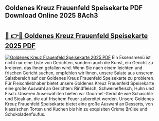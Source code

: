 ## Goldenes Kreuz Frauenfeld Speisekarte PDF Download Online 2025 8Ach3

# <h2><a href="http://gc7dnwb.nevu.top/?p=Goldenes+Kreuz+Frauenfeld+Speisekarte">🔗 👉🔴 Goldenes Kreuz Frauenfeld Speisekarte 2025 PDF</a></h2>

[![Goldenes Kreuz Frauenfeld Speisekarte 2025 PDF](https://i.imgur.com/dBaPXMq.png)](http://gc7dnwb.nevu.top/?p=Goldenes+Kreuz+Frauenfeld+Speisekarte)
Ein Essensmenü ist nicht nur eine Liste von Gerichten, sondern auch die Kunst, ein Gericht zu kreieren, das Ihnen gefallen wird. Wenn Sie nach einem leichten und frischen Gericht suchen, empfehlen wir Ihnen, unsere Salate aus unserem Salatbereich auf der Goldenes Kreuz Frauenfeld Speisekarte zu probieren. Für Fleischliebhaber bietet unsere Goldenes Kreuz Frauenfeld Speisekarte eine große Auswahl an Gerichten: Rindfleisch, Schweinefleisch, Huhn und Fisch. Unseren Auserwählten bieten wir Gourmet-Gerichte wie Schaschlik und Steak an, die auf frischem Feuer zubereitet werden. Unsere Goldenes Kreuz Frauenfeld Speisekarte bietet eine große Auswahl an Desserts, von klassischen Torten und Kuchen bis hin zu exquisiten Crème Brûlée und Schokoladenfuufus.

